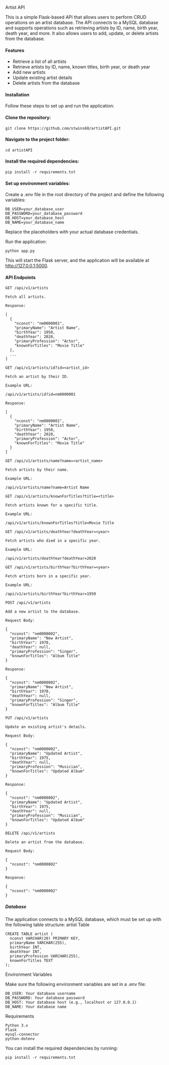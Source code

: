 Artist API

This is a simple Flask-based API that allows users to perform CRUD operations on an artist database. The API connects to a MySQL database and supports operations such as retrieving artists by ID, name, birth year, death year, and more. It also allows users to add, update, or delete artists from the database.

#### Features

- Retrieve a list of all artists
- Retrieve artists by ID, name, known titles, birth year, or death year
- Add new artists
- Update existing artist details
- Delete artists from the database

#### Installation

Follow these steps to set up and run the application:

#### Clone the repository:
```
git clone https://github.com/stwins60/artistAPI.git
```

#### Navigate to the project folder:
```
cd artistAPI
```

#### Install the required dependencies:
```
pip install -r requirements.txt
```

#### Set up environment variables:

Create a .env file in the root directory of the project and define the following variables:

```
DB_USER=your_database_user
DB_PASSWORD=your_database_password
DB_HOST=your_database_host
DB_NAME=your_database_name
```

Replace the placeholders with your actual database credentials.

Run the application:
```
python app.py
```

This will start the Flask server, and the application will be available at http://127.0.0.1:5000.

#### API Endpoints

```
GET /api/v1/artists

Fetch all artists.

Response:

[
  {
    "nconst": "nm0000001",
    "primaryName": "Artist Name",
    "birthYear": 1950,
    "deathYear": 2020,
    "primaryProfession": "Actor",
    "knownForTitles": "Movie Title"
  },
  ...
]

GET /api/v1/artists/id?id=<artist_id>

Fetch an artist by their ID.

Example URL:

/api/v1/artists/id?id=nm0000001

Response:

[
  {
    "nconst": "nm0000001",
    "primaryName": "Artist Name",
    "birthYear": 1950,
    "deathYear": 2020,
    "primaryProfession": "Actor",
    "knownForTitles": "Movie Title"
  }
]

GET /api/v1/artists/name?name=<artist_name>

Fetch artists by their name.

Example URL:

/api/v1/artists/name?name=Artist Name

GET /api/v1/artists/knownForTitles?title=<title>

Fetch artists known for a specific title.

Example URL:

/api/v1/artists/knownForTitles?title=Movie Title

GET /api/v1/artists/deathYear?deathYear=<year>

Fetch artists who died in a specific year.

Example URL:

/api/v1/artists/deathYear?deathYear=2020

GET /api/v1/artists/birthYear?birthYear=<year>

Fetch artists born in a specific year.

Example URL:

/api/v1/artists/birthYear?birthYear=1950

POST /api/v1/artists

Add a new artist to the database.

Request Body:

{
  "nconst": "nm0000002",
  "primaryName": "New Artist",
  "birthYear": 1970,
  "deathYear": null,
  "primaryProfession": "Singer",
  "knownForTitles": "Album Title"
}

Response:

{
  "nconst": "nm0000002",
  "primaryName": "New Artist",
  "birthYear": 1970,
  "deathYear": null,
  "primaryProfession": "Singer",
  "knownForTitles": "Album Title"
}

PUT /api/v1/artists

Update an existing artist's details.

Request Body:

{
  "nconst": "nm0000002",
  "primaryName": "Updated Artist",
  "birthYear": 1975,
  "deathYear": null,
  "primaryProfession": "Musician",
  "knownForTitles": "Updated Album"
}

Response:

{
  "nconst": "nm0000002",
  "primaryName": "Updated Artist",
  "birthYear": 1975,
  "deathYear": null,
  "primaryProfession": "Musician",
  "knownForTitles": "Updated Album"
}

DELETE /api/v1/artists

Delete an artist from the database.

Request Body:

{
  "nconst": "nm0000002"
}

Response:

{
  "nconst": "nm0000002"
}
```
##### Database

The application connects to a MySQL database, which must be set up with the following table structure:
artist Table
```
CREATE TABLE artist (
  nconst VARCHAR(20) PRIMARY KEY,
  primaryName VARCHAR(255),
  birthYear INT,
  deathYear INT,
  primaryProfession VARCHAR(255),
  knownForTitles TEXT
);
```

Environment Variables

Make sure the following environment variables are set in a .env file:

    DB_USER: Your database username
    DB_PASSWORD: Your database password
    DB_HOST: Your database host (e.g., localhost or 127.0.0.1)
    DB_NAME: Your database name

Requirements

    Python 3.x
    Flask
    mysql-connector
    python-dotenv

You can install the required dependencies by running:
```
pip install -r requirements.txt
```

